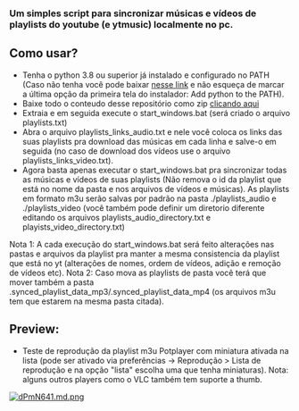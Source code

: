 ### Um simples script para sincronizar músicas e vídeos de playlists do youtube (e ytmusic) localmente no pc.

## Como usar?
* Tenha o python 3.8 ou superior já instalado e configurado no PATH (Caso não tenha você pode baixar [nesse link](<https://www.python.org/>) e não esqueça de marcar a última opção da primeira tela do instalador: Add python to the PATH).
* Baixe todo o conteudo desse repositório como zip [clicando aqui](https://github.com/zRitsu/youtube-playlist-sync/archive/refs/heads/main.zip)
* Extraia e em seguida execute o start_windows.bat (será criado o arquivo playlists.txt)
* Abra o arquivo playlists_links_audio.txt e nele você coloca os links das suas playlists pra download das músicas em cada linha e salve-o em seguida (no caso de download dos vídeos use o arquivo playlists_links_video.txt).
* Agora basta apenas executar o start_windows.bat pra sincronizar todas as músicas e vídeos de suas playlists (Não remova o id da playlist que está no nome da pasta e nos arquivos de vídeos e músicas). As playlists em formato m3u serão salvas por padrão na pasta ./playlists_audio e ./playlists_video (você também pode definir um diretorio diferente editando os arquivos playlists_audio_directory.txt e playists_video_directory.txt)

Nota 1: A cada execução do start_windows.bat será feito alterações nas pastas e arquivos da playlist pra manter a mesma consistencia da playlist que está no yt (alterações de nomes, ordem de vídeos, adição e remoção de vídeos etc).
Nota 2: Caso mova as playlists de pasta você terá que mover também a pasta .synced_playlist_data_mp3/.synced_playlist_data_mp4 (os arquivos m3u tem que estarem na mesma pasta citada). 

## Preview:

* Teste de reprodução da playlist m3u Potplayer com miniatura ativada na lista (pode ser ativado via preferências -> Reprodução > Lista de reprodução e na opção "lista" escolha uma que tenha miniaturas). Nota: alguns outros players como o VLC também tem suporte a thumb.

[![dPmN641.md.png](https://iili.io/dPmN641.md.png)](https://freeimage.host/i/dPmN641)
